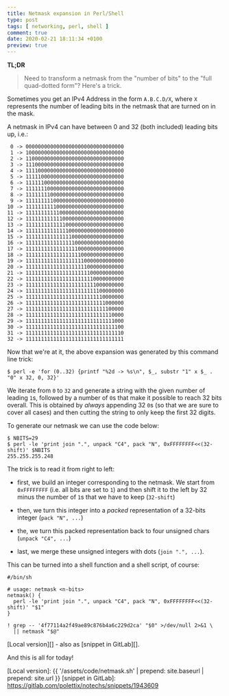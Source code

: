 ```yaml
---
title: Netmask expansion in Perl/Shell
type: post
tags: [ networking, perl, shell ]
comment: true
date: 2020-02-21 18:11:34 +0100
preview: true
---
```


**TL;DR**

> Need to transform a netmask from the "number of bits" to the "full
> quad-dotted form"? Here's a trick.

Sometimes you get an IPv4 Address in the form `A.B.C.D/X`, where `X`
represents the number of leading bits in the netmask that are turned on in
the mask.

A netmask in IPv4 can have between 0 and 32 (both included) leading bits up,
i.e.:

```
 0 -> 00000000000000000000000000000000
 1 -> 10000000000000000000000000000000
 2 -> 11000000000000000000000000000000
 3 -> 11100000000000000000000000000000
 4 -> 11110000000000000000000000000000
 5 -> 11111000000000000000000000000000
 6 -> 11111100000000000000000000000000
 7 -> 11111110000000000000000000000000
 8 -> 11111111000000000000000000000000
 9 -> 11111111100000000000000000000000
10 -> 11111111110000000000000000000000
11 -> 11111111111000000000000000000000
12 -> 11111111111100000000000000000000
13 -> 11111111111110000000000000000000
14 -> 11111111111111000000000000000000
15 -> 11111111111111100000000000000000
16 -> 11111111111111110000000000000000
17 -> 11111111111111111000000000000000
18 -> 11111111111111111100000000000000
19 -> 11111111111111111110000000000000
20 -> 11111111111111111111000000000000
21 -> 11111111111111111111100000000000
22 -> 11111111111111111111110000000000
23 -> 11111111111111111111111000000000
24 -> 11111111111111111111111100000000
25 -> 11111111111111111111111110000000
26 -> 11111111111111111111111111000000
27 -> 11111111111111111111111111100000
28 -> 11111111111111111111111111110000
29 -> 11111111111111111111111111111000
30 -> 11111111111111111111111111111100
31 -> 11111111111111111111111111111110
32 -> 11111111111111111111111111111111
```

Now that we're at it, the above expansion was generated by this command line
trick:

```
$ perl -e 'for (0..32) {printf "%2d -> %s\n", $_, substr "1" x $_ . "0" x 32, 0, 32}'
```

We iterate from `0` to `32` and generate a string with the given number of
leading `1`s, followed by a number of `0`s that make it possible to reach 32
bits overall. This is obtained by *always* appending 32 `0`s (so that we are
sure to cover all cases) and then cutting the string to only keep the first
32 digits.

To generate our netmask we can use the code below:

```
$ NBITS=29
$ perl -le 'print join ".", unpack "C4", pack "N", 0xFFFFFFFF<<(32-shift)' $NBITS
255.255.255.248
```

The trick is to read it from right to left:

- first, we build an integer corresponding to the netmask. We start from
  `0xFFFFFFFF` (i.e. all bits are set to `1`) and then shift it to the left
  by 32 minus the number of `1`s that we have to keep (`32-shift`)

- then, we turn this integer into a *packed* representation of a 32-bits
  integer (`pack "N", ...`)

- the, we turn this packed representation back to four unsigned chars
  (`unpack "C4", ...`)

- last, we merge these unsigned integers with dots (`join ".", ...`).

This can be turned into a shell function and a shell script, of course:

```
#/bin/sh

# usage: netmask <n-bits>
netmask() {
  perl -le 'print join ".", unpack "C4", pack "N", 0xFFFFFFFF<<(32-shift)' "$1"
}

! grep -- '4f77114a2f49ae89c876b4a6c229d2ca' "$0" >/dev/null 2>&1 \
  || netmask "$@"
```

[Local version][] - also as [snippet in GitLab][].

And this is all for today!

[Perl]: https://www.perl.org/
[Local version]: {{ '/assets/code/netmask.sh' | prepend: site.baseurl | prepend: site.url }}
[snippet in GitLab]: https://gitlab.com/polettix/notechs/snippets/1943609
